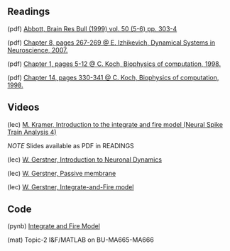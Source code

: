 ## Readings

(pdf) [Abbott, Brain Res Bull (1999) vol. 50 (5-6) pp. 303-4](https://github.com/Mark-Kramer/BU-MA665-MA666/blob/master/Week-2%20I%26F/Readings/Abbott%20Brain%20Res%20Bull%201999.pdf)

(pdf) [Chapter 8, pages 267-269 @ E. Izhikevich, Dynamical Systems in Neuroscience, 2007.](https://github.com/Mark-Kramer/BU-MA665-MA666/blob/master/Week-2%20I%26F/Readings/Izhikevich%20Chapter%208.pdf)

(pdf)	[Chapter 1, pages 5-12 @ C. Koch, Biophysics of computation, 1998.](https://github.com/Mark-Kramer/BU-MA665-MA666/blob/master/Week-2%20I%26F/Readings/Koch%20Chapter%201.pdf)

(pdf)	[Chapter 14, pages 330-341 @ C. Koch, Biophysics of computation, 1998.](https://github.com/Mark-Kramer/BU-MA665-MA666/blob/master/Week-2%20I%26F/Readings/Koch%20Chapter%2014.pdf)

## Videos

(lec) [M. Kramer, Introduction to the integrate and fire model (Neural Spike Train Analysis 4)](https://www.samsi.info/news-and-media/27-jul-drs-m-kramer-and-u-eden-samsi)

*NOTE* Slides available as PDF in READINGS

(lec) [W. Gerstner, Introduction to Neuronal Dynamics](https://youtu.be/uE9_1b4gE3A)

(lec) [W. Gerstner, Passive membrane](https://youtu.be/l3hvrx33lZc)

(lec) [W. Gerstner, Integrate-and-Fire model](https://youtu.be/gU9UzFeg8f4)

## Code

(pynb) [Integrate and Fire Model](https://github.com/Mark-Kramer/Case-Studies-Python/blob/master/beta%20versions/Integrate%20and%20Fire%20Model/LIF.ipynb)

(mat)  Topic-2 I&F/MATLAB on BU-MA665-MA666
